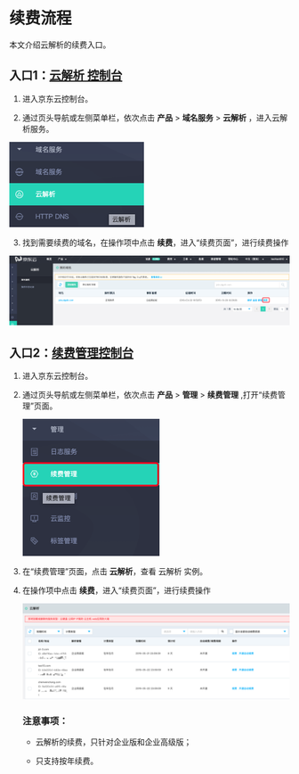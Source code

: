 # 续费流程

本文介绍云解析的续费入口。


## 入口1：[云解析 控制台](<https://dns-console.jdcloud.com/list>)

1. 进入京东云控制台。

2. 通过页头导航或左侧菜单栏，依次点击 **产品** > **域名服务** > **云解析** ，进入云解析服务。

  ![renew1](../../../../image/dns-img/renew1.png)

3. 找到需要续费的域名，在操作项中点击 **续费**，进入“续费页面”，进行续费操作

  ![renew2](../../../../image/dns-img/renew2.png)

## 入口2：[续费管理控制台](<https://renewal-console.jdcloud.com/renew/domainservice>)

1. 进入京东云控制台。

2. 通过页头导航或左侧菜单栏，依次点击 **产品** > **管理** > **续费管理** ,打开“续费管理”页面。

   ![renew4](../../../../image/dns-img/renew4.png)

3. 在“续费管理”页面，点击 **云解析**，查看 云解析 实例。

4. 在操作项中点击 **续费**，进入“续费页面”，进行续费操作

   ![renew3](../../../../image/dns-img/renew3.png)



   ### 注意事项：

   - 云解析的续费，只针对企业版和企业高级版；

   - 只支持按年续费。



